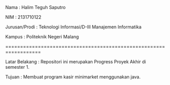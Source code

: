 Nama : Halim Teguh Saputro

NIM : 2131710122

Jurusan/Prodi : Teknologi Informasi/D-III Manajemen Informatika

Kampus : Politeknik Negeri Malang

==================================================================

Latar Belakang  :
  Repositori ini merupakan Progress Proyek Akhir di semester 1.

Tujuan          :
  Membuat program kasir minimarket menggunakan java.
